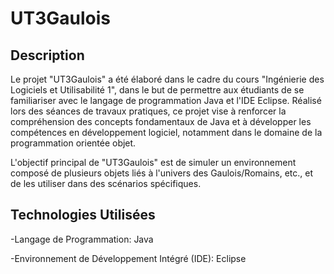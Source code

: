# UT3Gaulois
## Description
Le projet "UT3Gaulois" a été élaboré dans le cadre du cours "Ingénierie des Logiciels et Utilisabilité 1", dans le but de permettre aux étudiants de se familiariser avec le langage de programmation Java et l'IDE Eclipse. Réalisé lors des séances de travaux pratiques, ce projet vise à renforcer la compréhension des concepts fondamentaux de Java et à développer les compétences en développement logiciel, notamment dans le domaine de la programmation orientée objet. 

L'objectif principal de "UT3Gaulois" est de simuler un environnement composé de plusieurs objets liés à l'univers des Gaulois/Romains, etc., et de les utiliser dans des scénarios spécifiques.

## Technologies Utilisées
-Langage de Programmation: Java

-Environnement de Développement Intégré (IDE): Eclipse
